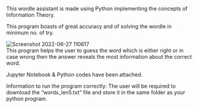 This wordle assistant is made using Python implementing the concepts of Information Theory.

This program boasts of great accuracy and of solving the wordle in minimum no. of try.

![Screenshot 2022-06-27 110617](https://user-images.githubusercontent.com/57886770/175871108-22eb4a11-d180-41e3-b64f-5270d17ab08e.png)<br>
This program helps the user to guess the word which is either right or in case wrong then the answer reveals the most information about the correct word.

Jupyter Notebook & Python codes have been attached.


Information to run the program correctly: The user will be required to download the “words_len5.txt” file and store it in the same folder as your python program.
